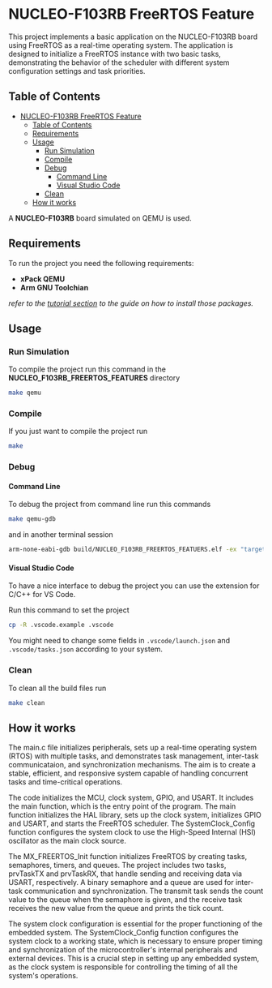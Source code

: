 # NUCLEO-F103RB FreeRTOS Feature

This project implements a basic application on the NUCLEO-F103RB board using FreeRTOS as a real-time operating system. The application is designed to initialize a FreeRTOS instance with two basic tasks, demonstrating the behavior of the scheduler with different system configuration settings and task priorities.

## Table of Contents

- [NUCLEO-F103RB FreeRTOS Feature](#nucleo-f103rb-freertos-feature)
  - [Table of Contents](#table-of-contents)
  - [Requirements](#requirements)
  - [Usage](#usage)
    - [Run Simulation](#run-simulation)
    - [Compile](#compile)
    - [Debug](#debug)
      - [Command Line](#command-line)
      - [Visual Studio Code](#visual-studio-code)
    - [Clean](#clean)
  - [How it works](#how-it-works)

A **NUCLEO-F103RB** board simulated on QEMU is used.

## Requirements

To run the project you need the following requirements:

- **xPack QEMU**
- **Arm GNU Toolchian**

_refer to the [tutorial section](../../docs/qemu.md) to the guide on how to install those packages._

## Usage

### Run Simulation

To compile the project run this command in the **NUCLEO_F103RB_FREERTOS_FEATURES** directory

```bash
make qemu
```

### Compile

If you just want to compile the project run

```bash
make
```

### Debug

#### Command Line

To debug the project from command line run this commands

```bash
make qemu-gdb
```

and in another terminal session

```bash
arm-none-eabi-gdb build/NUCLEO_F103RB_FREERTOS_FEATUERS.elf -ex "target remote localhost:1234"
```

#### Visual Studio Code

To have a nice interface to debug the project you can use the extension for C/C++ for VS Code.

Run this command to set the project

```bash
cp -R .vscode.example .vscode
```

You might need to change some fields in `.vscode/launch.json` and `.vscode/tasks.json` according to your system.

### Clean

To clean all the build files run

```bash
make clean
```

## How it works

The main.c file initializes peripherals, sets up a real-time operating system (RTOS) with multiple tasks, and demonstrates task management, inter-task communicataion, and synchronization mechanisms. The aim is to create a stable, efficient, and responsive system capable of handling concurrent tasks and time-critical operations.

The code initializes the MCU, clock system, GPIO, and USART. It includes the main function, which is the entry point of the program. The main function initializes the HAL library, sets up the clock system, initializes GPIO and USART, and starts the FreeRTOS scheduler. The SystemClock_Config function configures the system clock to use the High-Speed Internal (HSI) oscillator as the main clock source.

The MX_FREERTOS_Init function initializes FreeRTOS by creating tasks, semaphores, timers, and queues. The project includes two tasks, prvTaskTX and prvTaskRX, that handle sending and receiving data via USART, respectively. A binary semaphore and a queue are used for inter-task communication and synchronization. The transmit task sends the count value to the queue when the semaphore is given, and the receive task receives the new value from the queue and prints the tick count.

The system clock configuration is essential for the proper functioning of the embedded system. The SystemClock_Config function configures the system clock to a working state, which is necessary to ensure proper timing and synchronization of the microcontroller's internal peripherals and external devices. This is a crucial step in setting up any embedded system, as the clock system is responsible for controlling the timing of all the system's operations.
